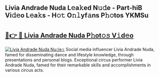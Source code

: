 ## Livia Andrade Nuda L𝚎a𝚔ed N𝚞𝚍e - Part-hiB Vi𝚍𝚎o L𝚎a𝚔s - H𝚘𝚝 O𝚗𝚕yf𝚊ns P𝚑𝚘tos YKMSu

# <h2><a href="http://kf354w.oniu.top/?m=Livia+Andrade+Nuda">🔗👉 🔴 Livia Andrade Nuda P𝚑ot𝚘𝚜 V𝚒d𝚎o</a></h2>

[![Livia Andrade Nuda Nu𝚍e𝚜](https://i.imgur.com/0qMVB7G.gif)](http://kf354w.oniu.top/?m=Livia+Andrade+Nuda)
Social media influencer Livia Andrade Nuda, famed for disseminating dance and lifestyle knowledge, through presentations and personal blogs. Exceptional circus performer Livia Andrade Nuda, famed for their remarkable skills and accomplishments in various circus acts.  
